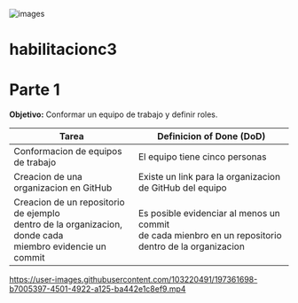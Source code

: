 ![images](https://user-images.githubusercontent.com/103220491/196838077-b0aaa669-576c-4585-ada6-54bd607880eb.png)

# habilitacionc3

 # Parte 1
 **Objetivo:** Conformar un equipo de trabajo y definir roles.

| Tarea                                                                                                           | Definicion of Done (DoD)                                                                                  |
|-----------------------------------------------------------------------------------------------------------------|-----------------------------------------------------------------------------------------------------------|
| Conformacion de equipos de trabajo                                                                              | El equipo tiene cinco personas                                                                            |
| Creacion de una organizacion en GitHub                                                                          | Existe un link para la organizacion de GitHub del equipo                                                  |
| Creacion de un repositorio de ejemplo<br/>dentro de la organizacion, donde cada<br/>miembro evidencie un commit | Es posible evidenciar al menos un commit<br/> de cada mienbro en un repositorio<br/> dentro de la organizacion |


https://user-images.githubusercontent.com/103220491/197361698-b7005397-4501-4922-a125-ba442e1c8ef9.mp4

